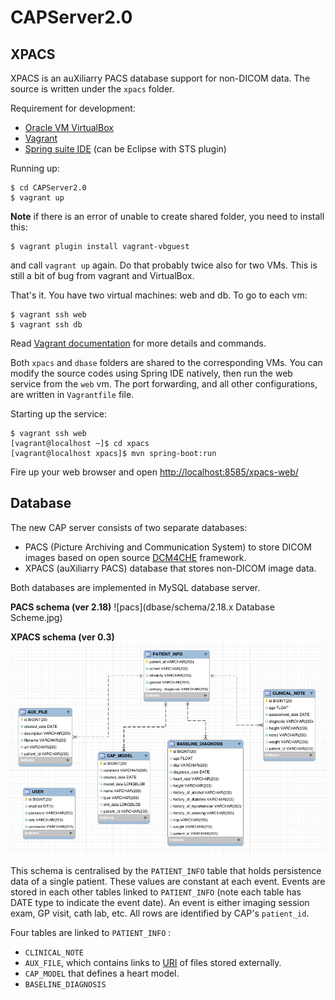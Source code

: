 # CAPServer2.0

## XPACS

XPACS is an auXiliarry PACS database support for non-DICOM data. The source is written under the `xpacs` folder.

Requirement for development:
* [Oracle VM VirtualBox](https://www.virtualbox.org/)
* [Vagrant](https://www.vagrantup.com/)
* [Spring suite IDE](http://spring.io/) (can be Eclipse with STS plugin)

Running up:
```
$ cd CAPServer2.0
$ vagrant up
```

**Note** if there is an error of unable to create shared folder, you need to install this:
```
$ vagrant plugin install vagrant-vbguest
```
and call `vagrant up` again. Do that probably twice also for two VMs. This is still a bit of bug from vagrant and VirtualBox.

That's it. You have two virtual machines: web and db.
To go to each vm:
```
$ vagrant ssh web
$ vagrant ssh db
```

Read [Vagrant documentation](https://www.vagrantup.com/docs/) for more details and commands.

Both `xpacs` and `dbase` folders are shared to the corresponding VMs. You can modify the source codes using Spring IDE natively, then run the web service from the `web` vm. The port forwarding, and all other configurations, are written in `Vagrantfile` file.

Starting up the service:
```
$ vagrant ssh web
[vagrant@localhost ~]$ cd xpacs
[vagrant@localhost xpacs]$ mvn spring-boot:run
```

Fire up your web browser and open [http://localhost:8585/xpacs-web/](http://localhost:8585/xpacs-web/)

## Database

The new CAP server consists of two separate databases:

* PACS (Picture Archiving and Communication System) to store DICOM images based on open source [DCM4CHE] framework.
* XPACS (auXiliarry PACS) database that stores non-DICOM image data.

Both databases are implemented in MySQL database server.

**PACS schema (ver 2.18)**
![pacs](dbase/schema/2.18.x Database Scheme.jpg)

**XPACS schema (ver 0.3)**
![xpacs](dbase/schema/xpacs-schema.png)

This schema is centralised by the `PATIENT_INFO` table that holds persistence data of a single patient. These values are constant at each event. Events are stored in each other tables linked to `PATIENT_INFO` (note each table has DATE type to indicate the event date). An event is either imaging session exam, GP visit, cath lab, etc. All rows are identified by CAP's `patient_id`.

Four tables are linked to `PATIENT_INFO` :
* `CLINICAL_NOTE`
* `AUX_FILE`, which contains links to [URI] of files stored externally.
* `CAP_MODEL` that defines a heart model.
* `BASELINE_DIAGNOSIS`


<!-- URLs -->
[DCM4CHE]: http://dcm4che.org/
[URI]: https://en.wikipedia.org/wiki/Uniform_Resource_Identifier
